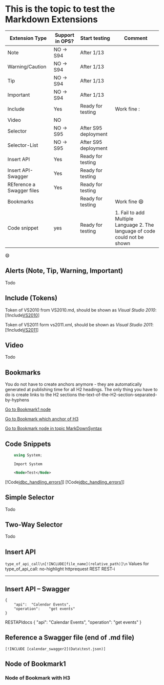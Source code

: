 # This is the topic to test the Markdown Extensions

Extension Type | Support in OPS? | Start testing   | Comment
---------------|-----------------|-----------------|--------
Note           |NO -> S94        |After 1/13       |   
Warning/Caution|NO -> S94        |After 1/13       |   
Tip            |NO -> S94        |After 1/13       |   
Important      |NO -> S94        |After 1/13       |   
Include        |Yes              |Ready for testing|Work fine :
Video          |NO               |                 |   
Selector       |NO -> S95        |After S95 deployment|   
Selector-List  |NO -> S95        |After S95 deployment|
Insert API     |Yes              |Ready for testing|  
Insert API-Swagger|Yes              |Ready for testing|  
REference a Swagger files|Yes| Ready for testing|
Bookmarks|  | Ready for testing| Work fine :smile:
Code snippet|yes|Ready for testing|1. Fail to add Multiple Language 2. The language of code could not be shown

:smile:
## Alerts (Note, Tip, Warning, Important)
Todo
## Include (Tokens)
Token of VS2010 from VS2010.md, should be shown as *Visual Studio 2010*: [!Include[VS2010](Tokens\VS2010.md)]

Token of VS2011 form vs2011.xml, should be shown as *Visual Studio 2011*: [!Include[VS2011](Tokens\VS2011.XML)]

## Video
Todo
## Bookmarks
You do not have to create anchors anymore - they are automatically generated at publishing time for all H2 headings. The only thing you have to do is create links to the H2 sections
the-text-of-the-H2-section-separated-by-hyphens

[Go to Bookmark1 node](#Node-of-Bookmark1)

[Go to Bookmark which anchor of H3 ](#Node-of-Bookmark-with-H3)

[Go to Bookmark node in topic MarkDownSyntax](MarkDownSyntax.md#BookMark-Node-End2)


## Code Snippets
```C#
    using System;
```
```VB
    Import System
```


```XML
    <Node>Test</Node>
```

[!Code[jdbc_handling_errors1](CodeSnippet\jdbc_handling_errors1\Java\jdbc_handling_errors1.java)]
[!Code[jdbc_handling_errors1](CodeSnippet\jdbc_handling_errors1\VB\jdbc_handling_errors1.vb)]

## Simple Selector
Todo
## Two-Way Selector
Todo
## Insert API
```type_of_api_call\n[!INCLUDE[file_name](relative_path)]\n```
Values for type_of_api_call:
    no-highlight
    httprequest
    REST
    REST-i
 
 
*** 
 

## Insert API – Swagger

```RESTAPIdocs
{
    "api":  "Calendar Events",
    "operation":    "get events"
}
``` 


RESTAPIdocs
{
    "api":  "Calendar Events",
    "operation":    "get events"
} 


## Reference a Swagger file (end of .md file)
```RESTAPI_Swagger
[!INCLUDE [calendar_swagger2](Data\test.json)]
```

## Node of Bookmark1 
### Node of Bookmark with H3
